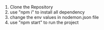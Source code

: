 <!-- How to Setup Project -->

1. Clone the Repository
2. use "npm i" to install all dependency
3. change the env values in nodemon.json file
4. use "npm start" to run the project
